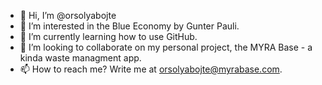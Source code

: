 - 👋 Hi, I’m @orsolyabojte
- 👀 I’m interested in the Blue Economy by Gunter Pauli.
- 🌱 I’m currently learning how to use GitHub.
- 💞️ I’m looking to collaborate on my personal project, the MYRA Base - a kinda waste managment app.
- 📫 How to reach me? Write me at orsolyabojte@myrabase.com.

<!---
orsolyabojte/orsolyabojte is a ✨ special ✨ repository because its `README.md` (this file) appears on your GitHub profile.
You can click the Preview link to take a look at your changes.
--->
